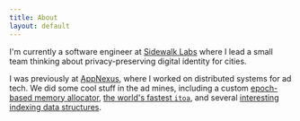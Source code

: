 ```yaml
---
title: About
layout: default
---
```


I'm currently a software engineer at [Sidewalk Labs](https://sidewalklabs.com) where I lead a small
team thinking about privacy-preserving digital identity for cities.

I was previously at [AppNexus](https://appnexus.com), where I worked on distributed systems for ad
tech. We did some cool stuff in the ad mines, including a custom [epoch-based memory
allocator](https://github.com/appnexus/acf/blob/master/common/an_malloc.c), [the world's fastest
`itoa`](https://github.com/appnexus/acf/blob/master/src/an_itoa.c), and several [interesting
indexing data
structures](https://github.com/appnexus/acf/blob/master/common/an_interpolation_table.c).
